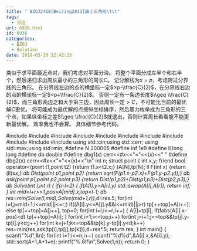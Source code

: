 ```yaml
---
title: " BZOJ2458[BeiJing2011]最小三角形\t\t"
tags:
  - 分治
url: 6936.html
id: 6936
categories:
  - BZOJ
  - Solution
date: 2019-03-10 22:42:33
---
```


类似于求平面最近点对，我们考虑对平面分治。 将整个平面分成左半个和右半个，然后递归求出周长最小的三角形的周长$C$。 记分解线为$x=p$，考虑跨过分界线的三角形。 在分界线左边的点的横坐标一定$>p-\\frac{C}{2}$，在分界线右边的点的横坐标一定$<p+\\frac{C}{2}$。 否则一定有一条边长度$\\geq \\frac{C}{2}$，而三角形两边之和大于第三边，因此周长一定$>C$，不可能比当前的最优解$C$更优。 将可能成为最优解的点按纵坐标排序，然后暴力枚举成为三角形的三个点，如果纵坐标之差$\\geq \\frac{C}{2}$就退出，否则计算周长看看能不能更新最优解。 效率我也不会算。 具体细节参考代码。

#include<iostream>
#include<cstdio>
#include<cstdlib>
#include<cmath>
#include<cstring>
#include<string>
#include<algorithm>
#include<queue>
#include<vector>
#include<set>
#include<map>
using std::cin;using std::cerr;
using std::max;using std::min;
#define N 200005
#define inf 1e9
#define ll long long
#define db double
#define dbg1(x) cerr<<#x<<"="<<(x)<<" "
#define dbg2(x) cerr<<#x<<"="<<(x)<<"\\n"
int n;
struct point
{
	int x,y;
	friend bool operator<(point t1,point t2) {return t1.x<t2.x;}
}A\[N\],tp\[N\];
ll F(int x) {return (ll)x*x;}
db Dist(point p1,point p2) {return sqrt(F(p1.x-p2.x)+F(p1.y-p2.y));}
db ask(point p1,point p2,point p3) {return Dist(p1,p2)+Dist(p1,p3)+Dist(p2,p3);}
db Solve(int l,int r)
{
	if(r-l<2)
	{
		if(A\[l\].y>A\[r\].y)  std::swap(A\[l\],A\[r\]);
		return inf;
	} 
	int mid=l+r>>1,pos=A\[mid\].x,top=l-1;
	db res=min(Solve(l,mid),Solve(mid+1,r)),d=res*.5;
	for(int i=l,j=mid+1;i<=mid||j<=r;)
		if((A\[i\].y<=A\[j\].y&&i<=mid)||j>r) tp\[++top\]=A\[i++\];
		else tp\[++top\]=A\[j++\];
	top=0;
	for(int i=l;i<=r;i++)
	{
		A\[i\]=tp\[i\];
		if(fabs(A\[i\].x-pos)<d) tp\[++top\]=A\[i\];
	}
	for(int i=1;i<=top;i++)
		for(int j=i+1;j<=top&&tp\[j\].y-tp\[i\].y<d;j++)
			for(int k=j+1;k<=top&&tp\[k\].y-tp\[i\].y<d;k++)
				res=min(res,ask(tp\[i\],tp\[j\],tp\[k\])),d=res*.5;
	return res;
}
int main()
{
	scanf("%d",&n);
	for(int i=1;i<=n;i++) scanf("%d%d",&A\[i\].x,&A\[i\].y);
	std::sort(A+1,A+1+n);
	printf("%.6lf\\n",Solve(1,n));
	return 0;
}